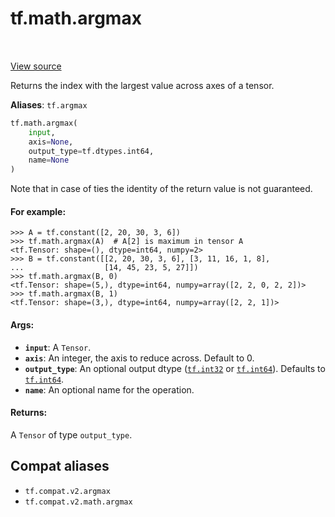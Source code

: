 <div itemscope itemtype="http://developers.google.com/ReferenceObject">
<meta itemprop="name" content="tf.math.argmax" />
<meta itemprop="path" content="Stable" />
</div>

# tf.math.argmax

<!-- Insert buttons and diff -->

<table class="tfo-notebook-buttons tfo-api" align="left">
</table>

<a target="_blank" href="/code/stable/tensorflow/python/ops/math_ops.py">View source</a>



Returns the index with the largest value across axes of a tensor.

**Aliases**: `tf.argmax`

``` python
tf.math.argmax(
    input,
    axis=None,
    output_type=tf.dtypes.int64,
    name=None
)
```



<!-- Placeholder for "Used in" -->

Note that in case of ties the identity of the return value is not guaranteed.

#### For example:



```
>>> A = tf.constant([2, 20, 30, 3, 6])
>>> tf.math.argmax(A)  # A[2] is maximum in tensor A
<tf.Tensor: shape=(), dtype=int64, numpy=2>
>>> B = tf.constant([[2, 20, 30, 3, 6], [3, 11, 16, 1, 8],
...                  [14, 45, 23, 5, 27]])
>>> tf.math.argmax(B, 0)
<tf.Tensor: shape=(5,), dtype=int64, numpy=array([2, 2, 0, 2, 2])>
>>> tf.math.argmax(B, 1)
<tf.Tensor: shape=(3,), dtype=int64, numpy=array([2, 2, 1])>
```

#### Args:


* <b>`input`</b>: A `Tensor`.
* <b>`axis`</b>: An integer, the axis to reduce across. Default to 0.
* <b>`output_type`</b>: An optional output dtype (<a href="../../tf.md#int32"><code>tf.int32</code></a> or <a href="../../tf.md#int64"><code>tf.int64</code></a>). Defaults
  to <a href="../../tf.md#int64"><code>tf.int64</code></a>.
* <b>`name`</b>: An optional name for the operation.


#### Returns:

A `Tensor` of type `output_type`.


## Compat aliases

* `tf.compat.v2.argmax`
* `tf.compat.v2.math.argmax`

